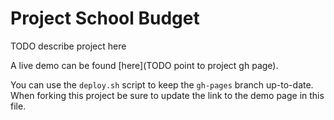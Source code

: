# Project School Budget

TODO describe project here

A live demo can be found [here](TODO point to project gh page).

You can use the `deploy.sh` script to keep the `gh-pages` branch up-to-date.
When forking this project be sure to update the link to the demo page in this file.

